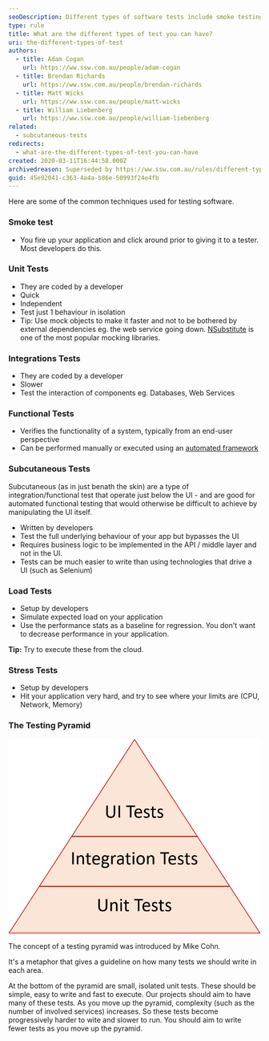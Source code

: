 ```yaml
---
seoDescription: Different types of software tests include smoke testing, unit tests, integration tests, functional tests, subcutaneous tests, load tests, and stress tests, each serving a unique purpose in ensuring application quality.
type: rule
title: What are the different types of test you can have?
uri: the-different-types-of-test
authors:
  - title: Adam Cogan
    url: https://ww.ssw.com.au/people/adam-cogan
  - title: Brendan Richards
    url: https://ww.ssw.com.au/people/brendan-richards
  - title: Matt Wicks
    url: https://ww.ssw.com.au/people/matt-wicks
  - title: William Liebenberg
    url: https://ww.ssw.com.au/people/william-liebenberg
related:
  - subcutaneous-tests
redirects:
  - what-are-the-different-types-of-test-you-can-have
created: 2020-03-11T16:44:58.000Z
archivedreason: Superseded by https://ww.ssw.com.au/rules/different-types-of-testing
guid: 45e92041-c363-4a4a-b86e-50993f24e4fb
---
```


Here are some of the common techniques used for testing software.

<!--endintro-->

### Smoke test

- You fire up your application and click around prior to giving it to a tester. Most developers do this.

### Unit Tests

- They are coded by a developer
- Quick
- Independent
- Test just 1 behaviour in isolation
- Tip: Use mock objects to make it faster and not to be bothered by external dependencies eg. the web service going down. [NSubstitute](https://nsubstitute.github.io/) is one of the most popular mocking libraries.

### Integrations Tests

- They are coded by a developer
- Slower
- Test the interaction of components eg. Databases, Web Services

### Functional Tests

- Verifies the functionality of a system, typically from an end-user perspective
- Can be performed manually or executed using an [automated framework](/automated-ui-testing)

### Subcutaneous Tests

Subcutaneous (as in just benath the skin) are a type of integration/functional test that operate just below the UI - and are good for automated functional testing that would otherwise be difficult to achieve by manipulating the UI itself.

- Written by developers
- Test the full underlying behaviour of your app but bypasses the UI
- Requires business logic to be implemented in the API / middle layer and not in the UI.
- Tests can be much easier to write than using technologies that drive a UI (such as Selenium)

### Load Tests

- Setup by developers
- Simulate expected load on your application
- Use the performance stats as a baseline for regression. You don't want to decrease performance in your application.

**Tip:** Try to execute these from the cloud.

### Stress Tests

- Setup by developers
- Hit your application very hard, and try to see where your limits are (CPU, Network, Memory)

### The Testing Pyramid

![Figure: the testing pyramid](TestPyramid.png)

The concept of a testing pyramid was introduced by Mike Cohn.

It's a metaphor that gives a guideline on how many tests we should write in each area.

At the bottom of the pyramid are small, isolated unit tests. These should be simple, easy to write and fast to execute. Our projects should aim to have many of these tests. As you move up the pyramid, complexity (such as the number of involved services) increases. So these tests become progressively harder to wite and slower to run. You should aim to write fewer tests as you move up the pyramid.
